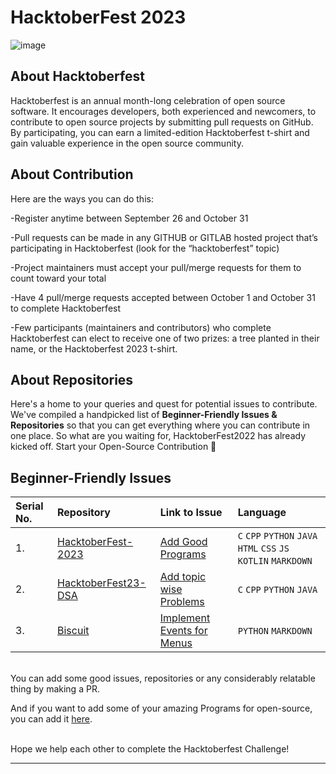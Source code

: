 # HacktoberFest 2023
![image](https://questdb.io/img/blog/2023-10-03/hacktoberfest-2023.webp)

## About Hacktoberfest

Hacktoberfest is an annual month-long celebration of open source software. It encourages developers, both experienced and newcomers, to contribute to open source projects by submitting pull requests on GitHub. By participating, you can earn a limited-edition Hacktoberfest t-shirt and gain valuable experience in the open source community.

## About Contribution

Here are the ways you can do this:

-Register anytime between September 26 and October 31

-Pull requests can be made in any GITHUB or GITLAB hosted project that’s participating in Hacktoberfest (look for the “hacktoberfest” topic)

-Project maintainers must accept your pull/merge requests for them to count toward your total

-Have 4 pull/merge requests accepted between October 1 and October 31 to complete Hacktoberfest

-Few participants (maintainers and contributors) who complete Hacktoberfest can elect to receive one of two prizes: a tree planted in their name, or the Hacktoberfest 2023 t-shirt.

## About Repositories

Here's a home to your queries and quest for potential issues to contribute. We've compiled a handpicked list of **Beginner-Friendly Issues & Repositories** so that you can get everything where you can contribute in one place. So what are you waiting for, HacktoberFest2022 has already kicked off. Start your Open-Source Contribution 🚀 

## Beginner-Friendly Issues

| Serial No. | Repository| Link to Issue  | Language |
|:--|:--|:--|:--|
| 1. | [HacktoberFest-2023](https://github.com/Harsh-jot/HacktoberFest-2023) | [Add Good Programs](https://github.com/Harsh-jot/HacktoberFest-2023/issues/19) | `C` `CPP` `PYTHON` `JAVA` `HTML` `CSS` `JS` `KOTLIN` `MARKDOWN`|
| 2. | [HacktoberFest23-DSA](https://github.com/heysaiyad/Hacktoberfest2023-DSA) | [Add topic wise Problems](https://github.com/heysaiyad/Hacktoberfest2023-DSA/issues/5) | `C` `CPP` `PYTHON` `JAVA`|
| 3. | [Biscuit](https://github.com/billyeatcookies/Biscuit) | [Implement Events for Menus](https://github.com/billyeatcookies/Biscuit/issues/6) | `PYTHON` `MARKDOWN` |

<br>
You can add some good issues, repositories or any considerably relatable thing by making a PR.
<br>

And if you want to add some of your amazing Programs for open-source, you can add it [here](https://github.com/mandeepsinghkohli/HacktoberFest-23/tree/main/Programs).

<br>
Hope we help each other to complete the Hacktoberfest Challenge!

******
